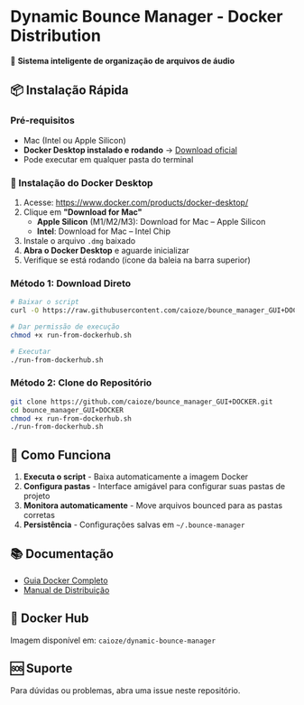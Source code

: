 # Dynamic Bounce Manager - Docker Distribution

🎵 **Sistema inteligente de organização de arquivos de áudio**

## 📦 Instalação Rápida

### Pré-requisitos
- Mac (Intel ou Apple Silicon)
- **Docker Desktop instalado e rodando** → [Download oficial](https://www.docker.com/products/docker-desktop/)
- Pode executar em qualquer pasta do terminal

### 🐳 Instalação do Docker Desktop

1. Acesse: https://www.docker.com/products/docker-desktop/
2. Clique em **"Download for Mac"**
   - **Apple Silicon** (M1/M2/M3): Download for Mac – Apple Silicon
   - **Intel**: Download for Mac – Intel Chip
3. Instale o arquivo `.dmg` baixado
4. **Abra o Docker Desktop** e aguarde inicializar
5. Verifique se está rodando (ícone da baleia na barra superior)

### Método 1: Download Direto
```bash
# Baixar o script
curl -O https://raw.githubusercontent.com/caioze/bounce_manager_GUI+DOCKER/main/run-from-dockerhub.sh

# Dar permissão de execução
chmod +x run-from-dockerhub.sh

# Executar
./run-from-dockerhub.sh
```

### Método 2: Clone do Repositório
```bash
git clone https://github.com/caioze/bounce_manager_GUI+DOCKER.git
cd bounce_manager_GUI+DOCKER
chmod +x run-from-dockerhub.sh
./run-from-dockerhub.sh
```

## 🚀 Como Funciona

1. **Executa o script** - Baixa automaticamente a imagem Docker
2. **Configura pastas** - Interface amigável para configurar suas pastas de projeto
3. **Monitora automaticamente** - Move arquivos bounced para as pastas corretas
4. **Persistência** - Configurações salvas em `~/.bounce-manager`

## 📚 Documentação

- [Guia Docker Completo](DOCKER_README.md)
- [Manual de Distribuição](DISTRIBUICAO.md)

## 🐳 Docker Hub

Imagem disponível em: `caioze/dynamic-bounce-manager`

## 🆘 Suporte

Para dúvidas ou problemas, abra uma issue neste repositório.

